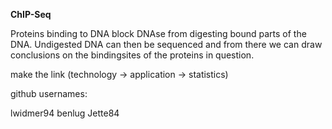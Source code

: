 **ChIP-Seq**

Proteins binding to DNA block DNAse from digesting bound parts of the DNA.
Undigested DNA can then be sequenced and from there we can draw conclusions on the bindingsites of the proteins in question.

make the link (technology -> application -> statistics)

github usernames:

lwidmer94
benlug
Jette84
